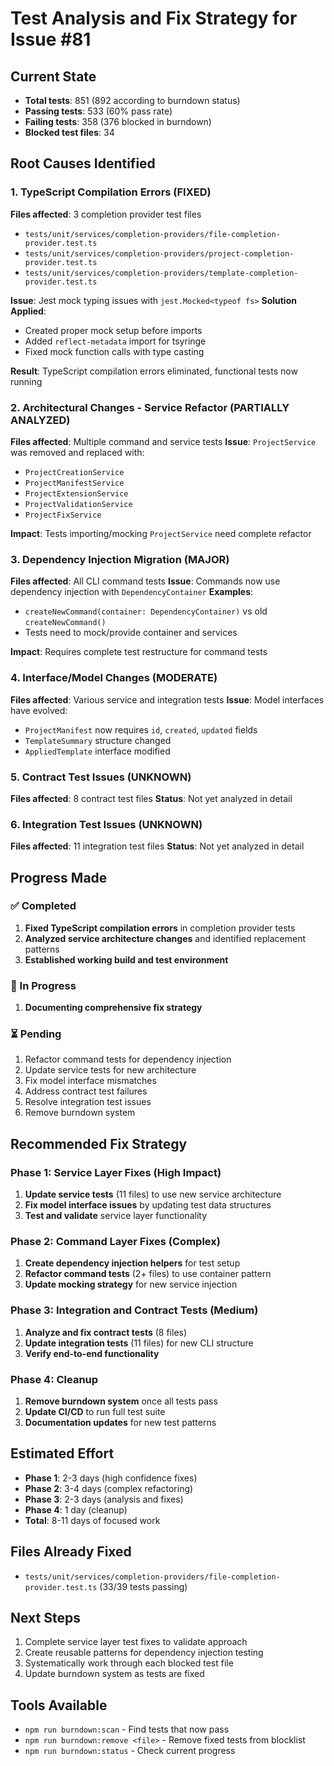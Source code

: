 # Test Analysis and Fix Strategy for Issue #81

## Current State
- **Total tests**: 851 (892 according to burndown status)
- **Passing tests**: 533 (60% pass rate)
- **Failing tests**: 358 (376 blocked in burndown)
- **Blocked test files**: 34

## Root Causes Identified

### 1. TypeScript Compilation Errors (FIXED)
**Files affected**: 3 completion provider test files
- `tests/unit/services/completion-providers/file-completion-provider.test.ts`
- `tests/unit/services/completion-providers/project-completion-provider.test.ts`
- `tests/unit/services/completion-providers/template-completion-provider.test.ts`

**Issue**: Jest mock typing issues with `jest.Mocked<typeof fs>`
**Solution Applied**:
- Created proper mock setup before imports
- Added `reflect-metadata` import for tsyringe
- Fixed mock function calls with type casting

**Result**: TypeScript compilation errors eliminated, functional tests now running

### 2. Architectural Changes - Service Refactor (PARTIALLY ANALYZED)
**Files affected**: Multiple command and service tests
**Issue**: `ProjectService` was removed and replaced with:
- `ProjectCreationService`
- `ProjectManifestService`
- `ProjectExtensionService`
- `ProjectValidationService`
- `ProjectFixService`

**Impact**: Tests importing/mocking `ProjectService` need complete refactor

### 3. Dependency Injection Migration (MAJOR)
**Files affected**: All CLI command tests
**Issue**: Commands now use dependency injection with `DependencyContainer`
**Examples**:
- `createNewCommand(container: DependencyContainer)` vs old `createNewCommand()`
- Tests need to mock/provide container and services

**Impact**: Requires complete test restructure for command tests

### 4. Interface/Model Changes (MODERATE)
**Files affected**: Various service and integration tests
**Issue**: Model interfaces have evolved:
- `ProjectManifest` now requires `id`, `created`, `updated` fields
- `TemplateSummary` structure changed
- `AppliedTemplate` interface modified

### 5. Contract Test Issues (UNKNOWN)
**Files affected**: 8 contract test files
**Status**: Not yet analyzed in detail

### 6. Integration Test Issues (UNKNOWN)
**Files affected**: 11 integration test files
**Status**: Not yet analyzed in detail

## Progress Made

### ✅ Completed
1. **Fixed TypeScript compilation errors** in completion provider tests
2. **Analyzed service architecture changes** and identified replacement patterns
3. **Established working build and test environment**

### 🔄 In Progress
1. **Documenting comprehensive fix strategy**

### ⏳ Pending
1. Refactor command tests for dependency injection
2. Update service tests for new architecture
3. Fix model interface mismatches
4. Address contract test failures
5. Resolve integration test issues
6. Remove burndown system

## Recommended Fix Strategy

### Phase 1: Service Layer Fixes (High Impact)
1. **Update service tests** (11 files) to use new service architecture
2. **Fix model interface issues** by updating test data structures
3. **Test and validate** service layer functionality

### Phase 2: Command Layer Fixes (Complex)
1. **Create dependency injection helpers** for test setup
2. **Refactor command tests** (2+ files) to use container pattern
3. **Update mocking strategy** for new service injection

### Phase 3: Integration and Contract Tests (Medium)
1. **Analyze and fix contract tests** (8 files)
2. **Update integration tests** (11 files) for new CLI structure
3. **Verify end-to-end functionality**

### Phase 4: Cleanup
1. **Remove burndown system** once all tests pass
2. **Update CI/CD** to run full test suite
3. **Documentation updates** for new test patterns

## Estimated Effort
- **Phase 1**: 2-3 days (high confidence fixes)
- **Phase 2**: 3-4 days (complex refactoring)
- **Phase 3**: 2-3 days (analysis and fixes)
- **Phase 4**: 1 day (cleanup)
- **Total**: 8-11 days of focused work

## Files Already Fixed
- `tests/unit/services/completion-providers/file-completion-provider.test.ts` (33/39 tests passing)

## Next Steps
1. Complete service layer test fixes to validate approach
2. Create reusable patterns for dependency injection testing
3. Systematically work through each blocked test file
4. Update burndown system as tests are fixed

## Tools Available
- `npm run burndown:scan` - Find tests that now pass
- `npm run burndown:remove <file>` - Remove fixed tests from blocklist
- `npm run burndown:status` - Check current progress